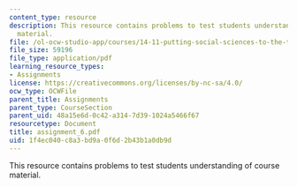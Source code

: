```yaml
---
content_type: resource
description: This resource contains problems to test students understanding of course
  material.
file: /ol-ocw-studio-app/courses/14-11-putting-social-sciences-to-the-test-field-experiments-in-economics-spring-2006/1f4ec040c8a3bd9a0f6d2b43b1a0db9d_assignment_6.pdf
file_size: 59196
file_type: application/pdf
learning_resource_types:
- Assignments
license: https://creativecommons.org/licenses/by-nc-sa/4.0/
ocw_type: OCWFile
parent_title: Assignments
parent_type: CourseSection
parent_uid: 48a15e6d-0c42-a314-7d39-1024a5466f67
resourcetype: Document
title: assignment_6.pdf
uid: 1f4ec040-c8a3-bd9a-0f6d-2b43b1a0db9d
---
```

This resource contains problems to test students understanding of course material.